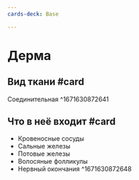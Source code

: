 ```yaml
---
cards-deck: Base

---
```


# Дерма

## Вид ткани #card 
Соединительная
^1671630872641

## Что в неё входит #card 
- Кровеносные сосуды
- Сальные железы
- Потовые железы 
- Волосяные фолликулы
- Нервный окончания
^1671630872648
